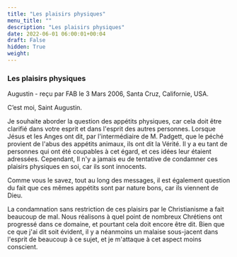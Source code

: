```yaml
---
title: "Les plaisirs physiques"
menu_title: ""
description: "Les plaisirs physiques"
date: 2022-06-01 06:00:01+00:04
draft: False
hidden: True
weight:
---
```

### Les plaisirs physiques

Augustin - reçu par FAB le 3 Mars 2006, Santa Cruz, Californie, USA.

C’est moi, Saint Augustin.

Je souhaite aborder la question des appétits physiques, car cela doit être clarifié dans votre esprit et dans l'esprit des autres personnes. Lorsque Jésus et les Anges ont dit, par l'intermédiaire de M. Padgett, que le péché provient de l'abus des appétits animaux, ils ont dit la Vérité. Il y a eu tant de personnes qui ont été coupables à cet égard, et ces idées leur étaient adressées. Cependant, Il n'y a jamais eu de tentative de condamner ces plaisirs physiques en soi, car ils sont innocents.

Comme vous le savez, tout au long des messages, il est également question du fait que ces mêmes appétits sont par nature bons, car ils viennent de Dieu.

La condamnation sans restriction de ces plaisirs par le Christianisme a fait beaucoup de mal. Nous réalisons à quel point de nombreux Chrétiens ont progressé dans ce domaine, et pourtant cela doit encore être dit. Bien que ce que j'ai dit soit évident, il y a néanmoins un malaise sous-jacent dans l'esprit de beaucoup à ce sujet, et je m'attaque à cet aspect moins conscient.
